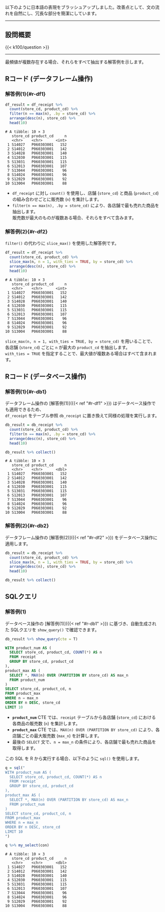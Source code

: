 以下のように日本語の表現をブラッシュアップしました。改善点として、文の流れを自然にし、冗長な部分を簡潔にしています。  

---

## 設問概要

{{< k100/question >}}

---

最頻値が複数存在する場合、それらをすべて抽出する解答例を示します。

## Rコード (データフレーム操作)

### 解答例(1){#r-df1}

```r
df_result = df_receipt %>% 
  count(store_cd, product_cd) %>% 
  filter(n == max(n), .by = store_cd) %>% 
  arrange(desc(n), store_cd) %>% 
  head(10)
```

```text
# A tibble: 10 × 3
   store_cd product_cd     n
   <chr>    <chr>      <int>
 1 S14027   P060303001   152
 2 S14012   P060303001   142
 3 S14028   P060303001   140
 4 S12030   P060303001   115
 5 S13031   P060303001   115
 6 S12013   P060303001   107
 7 S13044   P060303001    96
 8 S14024   P060303001    96
 9 S12029   P060303001    92
10 S13004   P060303001    88
```

- `df_receipt` に対し `count()` を使用し、店舗 (`store_cd`) と商品 (`product_cd`) の組み合わせごとに販売数 (`n`) を集計します。  
- `filter(n == max(n), .by = store_cd)` により、各店舗で最も売れた商品を抽出します。  
  販売数が最大のものが複数ある場合、それらをすべて含みます。

### 解答例(2){#r-df2}

`filter()` の代わりに `slice_max()` を使用した解答例です。

```r
df_result = df_receipt %>% 
  count(store_cd, product_cd) %>% 
  slice_max(n, n = 1, with_ties = TRUE, by = store_cd) %>% 
  arrange(desc(n), store_cd) %>% 
  head(10)
```

```text
# A tibble: 10 × 3
   store_cd product_cd     n
   <chr>    <chr>      <int>
 1 S14027   P060303001   152
 2 S14012   P060303001   142
 3 S14028   P060303001   140
 4 S12030   P060303001   115
 5 S13031   P060303001   115
 6 S12013   P060303001   107
 7 S13044   P060303001    96
 8 S14024   P060303001    96
 9 S12029   P060303001    92
10 S13004   P060303001    88
```

`slice_max(n, n = 1, with_ties = TRUE, by = store_cd)` を用いることで、  
各店舗 (`store_cd`) ごとに `n` が最大の `product_cd` を抽出します。  
`with_ties = TRUE` を指定することで、最大値が複数ある場合はすべて含まれます。

## Rコード (データベース操作)

### 解答例(1){#r-db1}

データフレーム操作の [解答例(1)]({{< ref "#r-df1" >}}) はデータベース操作でも適用できるため、  
`df_receipt` をテーブル参照 `db_receipt` に置き換えて同様の処理を実行します。

```r
db_result = db_receipt %>% 
  count(store_cd, product_cd) %>% 
  filter(n == max(n), .by = store_cd) %>% 
  arrange(desc(n), store_cd) %>% 
  head(10)

db_result %>% collect()
```

```text
# A tibble: 10 × 3
   store_cd product_cd     n
   <chr>    <chr>      <dbl>
 1 S14027   P060303001   152
 2 S14012   P060303001   142
 3 S14028   P060303001   140
 4 S12030   P060303001   115
 5 S13031   P060303001   115
 6 S12013   P060303001   107
 7 S13044   P060303001    96
 8 S14024   P060303001    96
 9 S12029   P060303001    92
10 S13004   P060303001    88
```

### 解答例(2){#r-db2}

データフレーム操作の [解答例(2)]({{< ref "#r-df2" >}}) をデータベース操作に適用します。

```r
db_result = db_receipt %>% 
  count(store_cd, product_cd) %>% 
  slice_max(n, n = 1, with_ties = TRUE, by = store_cd) %>% 
  arrange(desc(n), store_cd) %>% 
  head(10)

db_result %>% collect()
```

## SQLクエリ

### 解答例(1)

データベース操作の [解答例(1)]({{< ref "#r-db1" >}}) に基づき、自動生成された SQLクエリを `show_query()` で確認できます。

```r
db_result %>% show_query(cte = T)
```

```sql
WITH product_num AS (
  SELECT store_cd, product_cd, COUNT(*) AS n
  FROM receipt
  GROUP BY store_cd, product_cd
),
product_max AS (
  SELECT *, MAX(n) OVER (PARTITION BY store_cd) AS max_n
  FROM product_num
)
SELECT store_cd, product_cd, n
FROM product_max
WHERE n = max_n
ORDER BY n DESC, store_cd
LIMIT 10
```

- **`product_num`** CTE では、`receipt` テーブルから各店舗 (`store_cd`) における各商品の販売数 (`n`) を集計します。
- **`product_max`** CTE では、`MAX(n) OVER (PARTITION BY store_cd)` により、各店舗ごとの最大販売数 (`max_n`) を計算します。
- 最後の `SELECT` 文で、`n = max_n` の条件により、各店舗で最も売れた商品を取得します。

この SQL を R から実行する場合、以下のように `sql()` を使用します。

```r
q = sql("
WITH product_num AS (
  SELECT store_cd, product_cd, COUNT(*) AS n
  FROM receipt
  GROUP BY store_cd, product_cd
),
product_max AS (
  SELECT *, MAX(n) OVER (PARTITION BY store_cd) AS max_n
  FROM product_num
)
SELECT store_cd, product_cd, n
FROM product_max
WHERE n = max_n
ORDER BY n DESC, store_cd
LIMIT 10
")

q %>% my_select(con)
```

```text
# A tibble: 10 × 3
   store_cd product_cd     n
   <chr>    <chr>      <dbl>
 1 S14027   P060303001   152
 2 S14012   P060303001   142
 3 S14028   P060303001   140
 4 S12030   P060303001   115
 5 S13031   P060303001   115
 6 S12013   P060303001   107
 7 S13044   P060303001    96
 8 S14024   P060303001    96
 9 S12029   P060303001    92
10 S13004   P060303001    88
```
